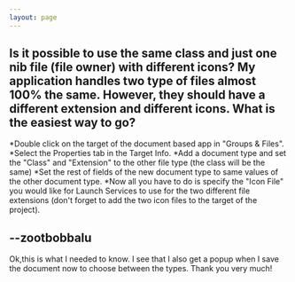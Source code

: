```yaml
---
layout: page
---
```


Is it possible to use the same class and just one nib file (file owner) with different icons?
My application handles two type of files almost 100% the same. 
However, they should have a different extension and different icons.
What is the easiest way to go?
----

*Double click on the target of the document based app in "Groups & Files".
*Select the Properties tab in the Target Info.
*Add a document type and set the "Class" and "Extension" to the other file type (the class will be the same)
*Set the rest of fields of the new document type to same values of the other document type.
*Now all you have to do is specify the "Icon File" you would like for Launch Services to use for the two different file extensions (don't forget to add the two icon files to the target of the project).


--zootbobbalu
----
Ok,this is what I needed to know. I see that I also get a popup when I save the document now to choose between the types.
Thank you very much!
